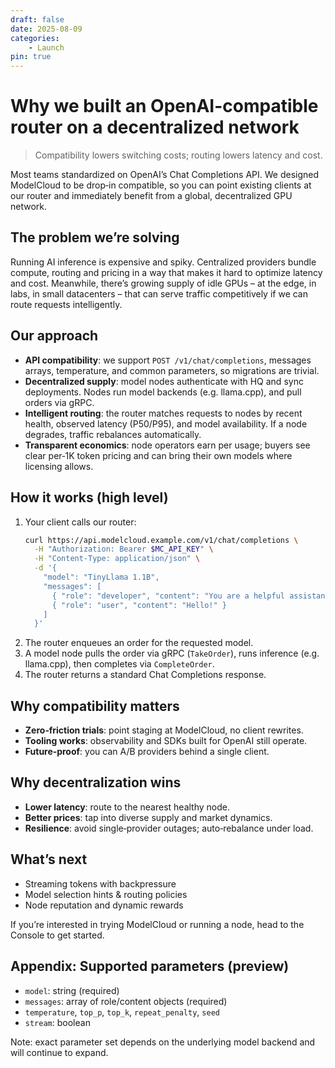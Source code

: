 ```yaml
---
draft: false
date: 2025-08-09
categories:
    - Launch
pin: true
---
```


# Why we built an OpenAI-compatible router on a decentralized network

> Compatibility lowers switching costs; routing lowers latency and cost.

Most teams standardized on OpenAI’s Chat Completions API. We designed ModelCloud to be drop‑in compatible, so you can point existing clients at our router and immediately benefit from a global, decentralized GPU network.

## The problem we’re solving

Running AI inference is expensive and spiky. Centralized providers bundle compute, routing and pricing in a way that makes it hard to optimize latency and cost. Meanwhile, there’s growing supply of idle GPUs – at the edge, in labs, in small datacenters – that can serve traffic competitively if we can route requests intelligently.

## Our approach

- **API compatibility**: we support `POST /v1/chat/completions`, messages arrays, temperature, and common parameters, so migrations are trivial.
- **Decentralized supply**: model nodes authenticate with HQ and sync deployments. Nodes run model backends (e.g. llama.cpp), and pull orders via gRPC.
- **Intelligent routing**: the router matches requests to nodes by recent health, observed latency (P50/P95), and model availability. If a node degrades, traffic rebalances automatically.
- **Transparent economics**: node operators earn per usage; buyers see clear per‑1K token pricing and can bring their own models where licensing allows.

## How it works (high level)

1. Your client calls our router:
   ```bash
   curl https://api.modelcloud.example.com/v1/chat/completions \
     -H "Authorization: Bearer $MC_API_KEY" \
     -H "Content-Type: application/json" \
     -d '{
       "model": "TinyLlama 1.1B",
       "messages": [
         { "role": "developer", "content": "You are a helpful assistant." },
         { "role": "user", "content": "Hello!" }
       ]
     }'
   ```
2. The router enqueues an order for the requested model.
3. A model node pulls the order via gRPC (`TakeOrder`), runs inference (e.g. llama.cpp), then completes via `CompleteOrder`.
4. The router returns a standard Chat Completions response.

## Why compatibility matters

- **Zero‑friction trials**: point staging at ModelCloud, no client rewrites.
- **Tooling works**: observability and SDKs built for OpenAI still operate.
- **Future‑proof**: you can A/B providers behind a single client.

## Why decentralization wins

- **Lower latency**: route to the nearest healthy node.
- **Better prices**: tap into diverse supply and market dynamics.
- **Resilience**: avoid single‑provider outages; auto‑rebalance under load.

## What’s next

- Streaming tokens with backpressure
- Model selection hints & routing policies
- Node reputation and dynamic rewards

If you’re interested in trying ModelCloud or running a node, head to the Console to get started.

<!-- more -->

## Appendix: Supported parameters (preview)

- `model`: string (required)
- `messages`: array of role/content objects (required)
- `temperature`, `top_p`, `top_k`, `repeat_penalty`, `seed`
- `stream`: boolean

Note: exact parameter set depends on the underlying model backend and will continue to expand.
